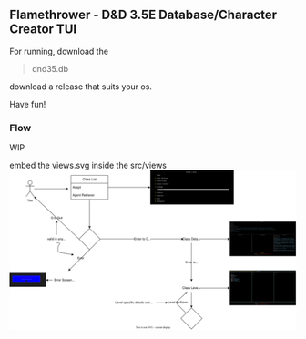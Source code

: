 ## Flamethrower - D&D 3.5E Database/Character Creator TUI

For running, download the

> dnd35.db

download a release that suits your os.

Have fun!


### Flow

WIP

embed the views.svg inside the src/views
![Flow](./src/views/views.svg)